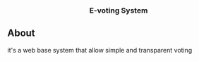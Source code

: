 

<h3 align="center">E-voting System
</h3>

## About 

it's a web base system that allow simple and transparent voting 
